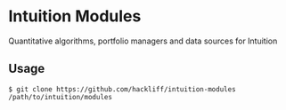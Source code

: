 Intuition Modules
=================

Quantitative algorithms, portfolio managers and data sources for Intuition

Usage
-----

```console
$ git clone https://github.com/hackliff/intuition-modules /path/to/intuition/modules
```
